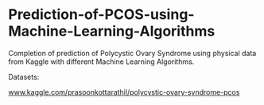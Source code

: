 # Prediction-of-PCOS-using-Machine-Learning-Algorithms

Completion of prediction of Polycystic Ovary Syndrome using physical data from Kaggle with different Machine Learning Algorithms.

Datasets:

www.kaggle.com/prasoonkottarathil/polycystic-ovary-syndrome-pcos
